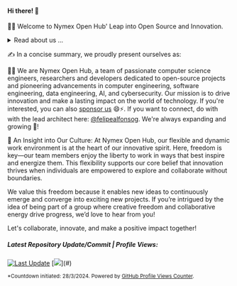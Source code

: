 #### Hi there! 👋

🙋‍♂️ Welcome to Nymex Open Hub' Leap into Open Source and Innovation.

<details>
  <summary>Read about us ...</summary>
  <br>
  We are Nymex Open Hub, a group of dedicated professionals embarking on an exciting new journey, focusing on open-source development and cutting-edge technologies. Our commitment centers on computer engineering, software engineering, data engineering, AI, and cybersecurity.

Shifting from our commercial roots, our future lies in fostering innovation and contributing to the open-source community. By immersing ourselves in these critical fields, Nymex Ventures aims to become a beacon of knowledge and progress, shaping the future of technology in meaningful and impactful ways.

This new direction represents a significant change in our mission and values. We believe that our dedication to open-source principles and advanced research will inspire others and drive technological advancements. Our path ahead is about making a lasting contribution to the world of engineering and beyond.

At Nymex Ventures, we specialize in pioneering research to uncover valuable insights from data, developing robust and scalable software solutions, and ensuring the security and integrity of systems through advanced cybersecurity measures. Our team of experts excels in designing and implementing advanced algorithms, optimizing performance, and driving evidence-based decision-making with comprehensive big data analysis.

By actively engaging with the open-source community and sharing our work, we strive to advance the field of data research and foster a culture of innovation. Our mission is to advance technology and innovation through open-source development, cutting-edge research, and a strong commitment to cybersecurity. Our vision is to be a leader in the open-source community, driving progress and inspiring others to make lasting contributions to the world of engineering and technology.

Join us in our quest to unlock the true potential of technology through innovation, collaboration, and dedication. Together, we can shape the future and make a lasting impact on the world of open-source and cybersecurity.
<br>
</details>

✍️ In a concise summary, we proudly present ourselves as:

👨‍💻 We are Nymex Open Hub, a team of passionate computer science engineers, researchers and developers dedicated to open-source projects and pioneering advancements in computer engineering, software engineering, data engineering, AI, and cybersecurity. Our mission is to drive innovation and make a lasting impact on the world of technology. If you're interested, you can also <a href="https://github.com/sponsors/nymexhub" target="_blank">sponsor us</a> 😄⚡️. If you want to connect, do with with the lead architect here: <a href="https://github.com/felipealfonsog" target="_blank">@felipealfonsog</a>. We're always expanding and growing 🐧!
<!--
<details>
  <summary>Philosophy of the Collective: The Essence of Exchange and Growth</summary>
  <br>
The essence of our collective is captured in the synergy of "Nymex," where the fusion of growth and transformation intertwines with the dynamic nature of collaboration and sharing. Rooted in the symbolic depth of "Nymphaea"—the scientific name for water lilies—our philosophy is grounded in principles of growth, and transformation. The water lily represents our journey of evolution and the pursuit of clarity, reflecting the transformative power of collaboration.

"Exchange," on the other hand, embodies the fluid and interactive nature of our interactions. It signifies the continuous flow of ideas, knowledge, and data that fuels our collective progress. In this context, exchange is not merely about the act of sharing but about fostering an environment where diverse perspectives converge, spark innovation, and drive mutual growth.

Our collective thrives on the principles of exchange and collaboration. We are dedicated to creating an open platform where knowledge is freely shared, ideas are explored collaboratively, and growth is a collective journey. This dynamic interplay of insights and contributions allows us to transform challenges into opportunities and fosters a culture of continuous improvement and innovation.

In essence, our philosophy celebrates the exchange of ideas and the growth that emerges from collaborative efforts. It reflects our commitment to exploring new horizons, cultivating transformation, and embracing the purity of collective wisdom. Through this approach, we strive to achieve meaningful discoveries and make a positive impact, driven by the fundamental values of growth, collaboration, and the fluid exchange of knowledge.
<br>
</details>
-->

🚀 An Insight into Our Culture: At Nymex Open Hub, our flexible and dynamic work environment is at the heart of our innovative spirit. Here, freedom is key—our team members enjoy the liberty to work in ways that best inspire and energize them. This flexibility supports our core belief that innovation thrives when individuals are empowered to explore and collaborate without boundaries.

We value this freedom because it enables new ideas to continuously emerge and converge into exciting new projects. If you’re intrigued by the idea of being part of a group where creative freedom and collaborative energy drive progress, we’d love to hear from you!

<!--

📫 Connect with us via email at info@nymex-data.com. You can also connect with me directly on GitHub, where I lead the project: <a href="https://github.com/felipealfonsog" target="_blank">@felipealfonsog</a>.

-->

<!-- 
🧙 Remember, 😄⚡️ "Sucking at something is the first step to becoming sorta good at something" - Jake the dog. This phrase rings true for us! We embrace the learning process and believe that making mistakes is an essential part of growth 😄.
-->

Let's collaborate, innovate, and make a positive impact together!


##### Latest Repository Update/Commit | Profile Views:
<!--
[![__Last Update__](https://img.shields.io/github/last-commit/felipealfonsog/felipealfonsog?style=flat&logoColor=white&label=Last%20Update&color=yellow)](#) -->
[![__Last Update__](https://img.shields.io/badge/Last%20Updated-%F0%9F%93%85-yellow)](#)
[![](https://komarev.com/ghpvc/?username=NymexData&style=flat&logoColor=white&color=yellow&label=Profile+Views*)](#)

<!--
![](https://komarev.com/ghpvc/?username=NymexData&style=flat&color=yellow)
-->

<sub>*Countdown initiated: 28/3/2024. Powered by [GitHub Profile Views Counter](https://github.com/antonkomarev/github-profile-views-counter).</sub>

<!-- https://github.com/antonkomarev/github-profile-views-counter -->
<!-- ![Last Updated](https://img.shields.io/github/last-commit/felipealfonsog/felipealfonsog?style=flat-square) -->
<!-- ![Last Updated](https://img.shields.io/badge/Last%20Updated-%F0%9F%93%85-blue) -->
<!-- Last Updated: 2023-07-23 -->

<!-- 

<details open>
<summary>Committers.top rank in Chile*</summary> 
  <br>

[![committers.top badge](https://org-badge.committers.top/chile/NymexData.svg)](https://org-badge.committers.top/chile/NymexData)

<sub>*More information about the top committers in Chile [here](https://committers.top/chile).

</details>



[![Vim Powered](https://img.shields.io/badge/Vim-Powered-%2311AB00.svg?style=plastic&logo=vim&logoColor=white)](https://www.vim.org)
-->

